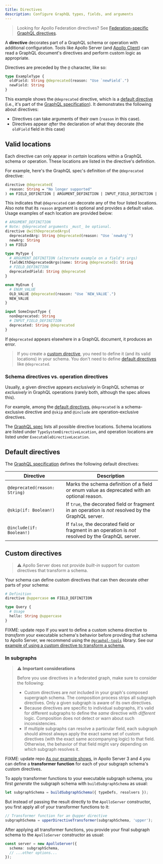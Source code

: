 ```yaml
---
title: Directives
description: Configure GraphQL types, fields, and arguments
---
```


> Looking for Apollo Federation directives? See [Federation-specific GraphQL directives](/federation/federated-types/federated-directives/).

A **directive** decorates part of a GraphQL schema or operation with additional configuration. Tools like Apollo Server (and [Apollo Client](/react/local-state/managing-state-with-field-policies/#querying)) can read a GraphQL document's directives and perform custom logic as appropriate.

Directives are preceded by the `@` character, like so:

```graphql {2} title="schema.graphql"
type ExampleType {
  oldField: String @deprecated(reason: "Use `newField`.")
  newField: String
}
```

This example shows the `@deprecated` directive, which is a [default directive](#default-directives) (i.e., it's part of the [GraphQL specification](http://spec.graphql.org/June2018/#sec--deprecated)). It demonstrates the following about directives:

- Directives can take arguments of their own (`reason` in this case).
- Directives appear _after_ the declaration of what they decorate (the `oldField` field in this case)

## Valid locations

Each directive can only appear in _certain_ locations within a GraphQL schema or operation. These locations are listed in the directive's definition.

For example, here's the GraphQL spec's definition of the `@deprecated` directive:

```graphql
directive @deprecated(
  reason: String = "No longer supported"
) on FIELD_DEFINITION | ARGUMENT_DEFINITION | INPUT_FIELD_DEFINITION | ENUM_VALUE
```

This indicates that `@deprecated` can decorate any of the four listed locations. Also note that its `reason` argument is optional and provides a default value. Usage examples of each location are provided below:

```graphql title="schema.graphql"
# ARGUMENT_DEFINITION
# Note: @deprecated arguments _must_ be optional.
directive @withDeprecatedArgs(
  deprecatedArg: String @deprecated(reason: "Use `newArg`")
  newArg: String
) on FIELD

type MyType {
  # ARGUMENT_DEFINITION (alternate example on a field's args)
  fieldWithDeprecatedArgs(name: String @deprecated): String
  # FIELD_DEFINITION
  deprecatedField: String @deprecated
}

enum MyEnum {
  # ENUM_VALUE
  OLD_VALUE @deprecated(reason: "Use `NEW_VALUE`.")
  NEW_VALUE
}

input SomeInputType {
  nonDeprecated: String
  # INPUT_FIELD_DEFINITION
  deprecated: String @deprecated
}
```

If `@deprecated` appears elsewhere in a GraphQL document, it produces an error.

> If you create a [custom directive](#custom-directives), you need to define it (and its valid locations) in your schema. You don't need to define [default directives](#default-directives) like `@deprecated`.

### Schema directives vs. operation directives

Usually, a given directive appears _exclusively_ in GraphQL schemas or _exclusively_ in GraphQL operations (rarely both, although the spec allows this).

For example, among the [default directives](#default-directives), `@deprecated` is a schema-exclusive directive and `@skip` and `@include` are operation-exclusive directives.

The [GraphQL spec](https://spec.graphql.org/June2018/#sec-Type-System.Directives) lists all possible directive locations. Schema locations are listed under `TypeSystemDirectiveLocation`, and operation locations are listed under `ExecutableDirectiveLocation`.

## Default directives

The [GraphQL specification](http://spec.graphql.org/June2018/#sec-Type-System.Directives) defines the following default directives:

| Directive | Description |
|-----------|-------------|
| `@deprecated(reason: String)` | Marks the schema definition of a field or enum value as deprecated with an optional reason. |
| `@skip(if: Boolean!)` | If `true`, the decorated field or fragment in an operation is _not_ resolved by the GraphQL server. |
| `@include(if: Boolean!)` | If `false`, the decorated field or fragment in an operation is _not_ resolved by the GraphQL server. |

## Custom directives

> ⚠️ Apollo Server does not provide _built-in_ support for custom directives that transform a schema.

Your schema can define custom directives that can then decorate other parts of your schema:

```graphql
# Definition
directive @uppercase on FIELD_DEFINITION

type Query {
  # Usage
  hello: String @uppercase
}
```

FIXME: update repo
If you want to define a custom schema directive to _transform_ your executable schema's behavior before providing that schema to Apollo Server, we recommend using the [`@graphql-tools`](https://www.the-guild.dev/graphql/tools/docs/schema-directives) library. See our [example of using a custom directive to transform a schema.](https://github.com/apollographql/docs-examples/tree/main/apollo-server/v4/custom-directives/upper-case-directive)

### In subgraphs

> ⚠️ **Important considerations**
>
> Before you use directives in a federated graph, make sure to consider the following:
>
> - Custom directives are _not_ included in your graph's composed supergraph schema. The composition process strips all subgraph directives. Only a given subgraph is aware of its own directives.
> - Because directives are specific to individual subgraphs, it's valid for different subgraphs to define the _same_ directive with _different_ logic. Composition does not detect or warn about such inconsistencies.
> - If multiple subgraphs can resolve a particular field, each subgraph should almost always apply the exact same set of custom directives (with the exact same accompanying logic) to that field. Otherwise, the behavior of that field might vary depending on _which_ subgraph resolves it.

FIXME: update repo
[As our example shows](https://github.com/apollographql/docs-examples/blob/main/apollo-server/v4/custom-directives/upper-case-directive/src/index.ts), in Apollo Server 3 and 4 you can define a **transformer function** for each of your subgraph schema's custom directives.


To apply transformer functions to your executable subgraph schema, you first _generate_ the subgraph schema with `buildSubgraphSchema` as usual:

<MultiCodeBlock>

```ts
let subgraphSchema = buildSubgraphSchema({ typeDefs, resolvers });
```

</MultiCodeBlock>

But instead of passing the result directly to the `ApolloServer` constructor, you first apply all of your transformer functions to it:

<MultiCodeBlock>

```ts
// Transformer function for an @upper directive
subgraphSchema = upperDirectiveTransformer(subgraphSchema, 'upper');
```

</MultiCodeBlock>

After applying all transformer functions, you provide your final subgraph schema to the `ApolloServer` constructor as usual:

<MultiCodeBlock>

```ts
const server = new ApolloServer({
  schema: subgraphSchema,
  // ...other options...
});
```

</MultiCodeBlock>

